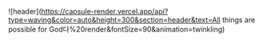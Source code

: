 ![header](https://capsule-render.vercel.app/api?type=waving&color=auto&height=300&section=header&text=All things are possible for God다%20render&fontSize=90&animation=twinkling)
